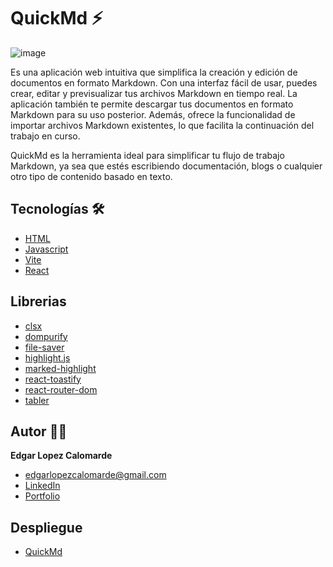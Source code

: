 # QuickMd ⚡
![image](https://github.com/edgarlopezcalomarde/quickmd-markdown-editor/assets/24995646/7bbf857e-8790-41fe-878e-903c678d8566)

Es una aplicación web intuitiva que simplifica la creación y edición de documentos en formato Markdown. Con una interfaz fácil de usar, puedes crear, editar y previsualizar tus archivos Markdown en tiempo real. La aplicación también te permite descargar tus documentos en formato Markdown para su uso posterior. Además, ofrece la funcionalidad de importar archivos Markdown existentes, lo que facilita la continuación del trabajo en curso.

QuickMd es la herramienta ideal para simplificar tu flujo de trabajo Markdown, ya sea que estés escribiendo documentación, blogs o cualquier otro tipo de contenido basado en texto.

## Tecnologías 🛠
- [HTML](https://developer.mozilla.org/es/docs/Web/HTML)
- [Javascript](https://developer.mozilla.org/es/docs/Web/JavaScript)
- [Vite](https://vitejs.dev/guide/)
- [React](https://es.react.dev/)

## Librerias
- [clsx](https://www.npmjs.com/package/clsx)
- [dompurify](https://www.npmjs.com/package/dompurify)
- [file-saver](https://www.npmjs.com/package/file-saver)
- [highlight.js](https://highlightjs.org/)
- [marked-highlight](https://www.npmjs.com/package/marked-highlight)
- [react-toastify](https://fkhadra.github.io/react-toastify/introduction)
- [react-router-dom](https://reactrouter.com/en/main)
- [tabler](https://tabler.io/icons)

## Autor 🐱‍🐉
**Edgar Lopez Calomarde**

- [edgarlopezcalomarde@gmail.com](micorreo@midominio.com)
- [LinkedIn](https://www.linkedin.com/in/edgar-lopez-calomarde-971966212/)
- [Portfolio](https://edgarlopezcalomarde.github.io/)


## Despliegue
- [ QuickMd](https://edgarlopezcalomarde.github.io/quickmd-markdown-editor/)

  
